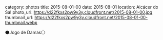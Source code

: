 category: photos 
title: 2015-08-01-00
date: 2015-08-01
location: Alcácer do Sal
photo_url: https://d22fkxs2pw9y3y.cloudfront.net/2015-08-01-00.jpg
thumbnail_url: https://d22fkxs2pw9y3y.cloudfront.net/2015-08-01-00-thumbnail.webp

⚫️Jogo de Damas⚪️ 